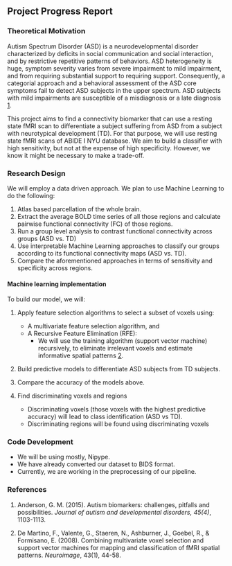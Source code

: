 ## Project Progress Report

### Theoretical Motivation

Autism Spectrum Disorder (ASD) is a neurodevelopmental disorder characterized by deficits in social communication and social interaction, and by restrictive repetitive patterns of behaviors. ASD heterogeneity is huge, symptom severity varies from severe impairment to mild impairment, and from requiring substantial support to requiring support. Consequently, a categorial approach and a behavioral assessment of the ASD core symptoms fail to detect ASD subjects in the upper spectrum. ASD subjects with mild impairments are susceptible of a misdiagnosis or a late diagnosis [1](https://www.ncbi.nlm.nih.gov/pubmed/25193140).

This project aims to find a connectivity biomarker that can use a resting state fMRI scan to differentiate a subject suffering from ASD from a subject with neurotypical development (TD). For that purpose, we will use resting state fMRI scans of ABIDE I NYU database. We aim to build a classifier with high sensitivity, but not at the expense of high specificity. However, we know it might be necessary to make a trade-off. 

### Research Design
We will employ a data driven approach. We plan to use Machine Learning to do the following:

1. Atlas based parcellation of the whole brain.
2. Extract the average BOLD time series of all those regions and calculate pairwise functional connectivity (FC) of those regions.
3. Run a group level analysis to contrast functional connectivity across groups (ASD vs. TD)
4. Use interpretable Machine Learning approaches to classify our groups according to its functional connectivity maps (ASD vs. TD).
5. Compare the aforementioned approaches in terms of sensitivity and specificity across regions.

#### Machine learning implementation

   To build our model, we will:
   1. Apply feature selection algorithms to select a subset of voxels using:
      - A multivariate feature selection algorithm, and 
      - A Recursive Feature Elimination (RFE):
        - We will use the training algorithm (support vector machine) recursively, to eliminate irrelevant voxels and estimate informative spatial patterns [2](http://www.ncbi.nlm.nih.gov/pubmed/18672070).    

   2. Build predictive models to differentiate ASD subjects from TD subjects. 
   
   3. Compare the accuracy of the models above.

   4. Find discriminating voxels and regions

      - Discriminating voxels (those voxels with the highest predictive accuracy) will lead to class identification (ASD vs TD).
      - Discriminating regions will be found using discriminating voxels 
      
### Code Development
- We will be using mostly, Nipype.
- We have already converted our dataset to BIDS format.
- Currently, we are working in the preprocessing of our pipeline.

### References
1. Anderson, G. M. (2015). Autism biomarkers: challenges, pitfalls and possibilities. _Journal of autism and developmental disorders, 45(4)_, 1103-1113.

2. De Martino, F., Valente, G., Staeren, N., Ashburner, J., Goebel, R., & Formisano, E. (2008). Combining multivariate voxel selection and support vector machines for mapping and classification of fMRI spatial patterns. _Neuroimage_, 43(1), 44-58.

